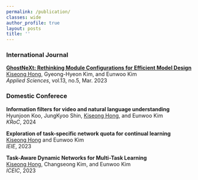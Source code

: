 ```yaml
---
permalink: /publication/
classes: wide
author_profile: true
layout: posts
title: ''
---
```



### International Journal
**[GhostNeXt: Rethinking Module Configurations for Efficient Model Design](https://www.mdpi.com/2076-3417/13/5/3301)<br>**
<U>Kiseong Hong</U>, Gyeong-Hyeon Kim, and Eunwoo Kim<br>
*Applied Sciences*, vol.13, no.5, Mar. 2023


### Domestic Conferece
**Information filters for video and natural language understanding<br>**
Hyunjoon Koo, JungKyoo Shin, <U>Kiseong Hong</U>, and Eunwoo Kim<br>
*KRoC*, 2024


**Exploration of task-specific network quota for continual learning<br>**
<U>Kiseong Hong</U> and Eunwoo Kim<br>
*IEIE*, 2023


**Task-Aware Dynamic Networks for Multi-Task Learning<br>**
<U>Kiseong Hong</U>, Changseong Kim, and Eunwoo Kim<br>
*ICEIC*, 2023

